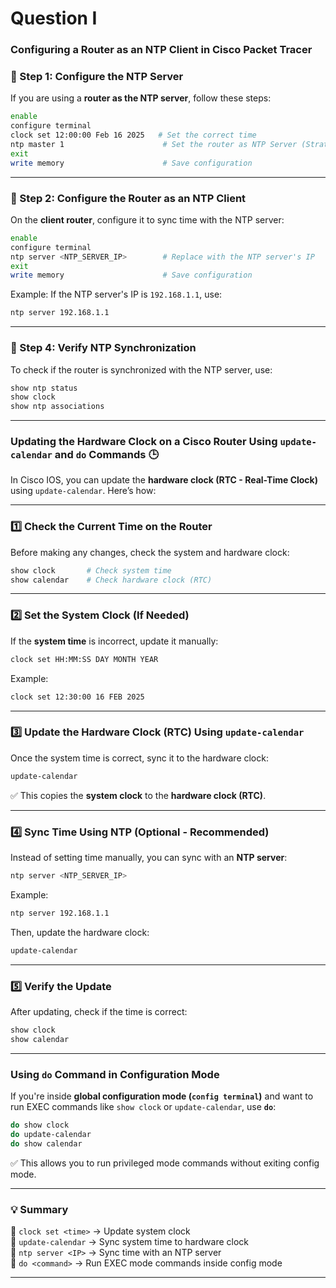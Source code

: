 # Question I

### **Configuring a Router as an NTP Client in Cisco Packet Tracer**

### **📌 Step 1: Configure the NTP Server**

If you are using a **router as the NTP server**, follow these steps:

```bash
enable
configure terminal
clock set 12:00:00 Feb 16 2025   # Set the correct time
ntp master 1                      # Set the router as NTP Server (Stratum 1)
exit
write memory                      # Save configuration
```

---

### **📌 Step 2: Configure the Router as an NTP Client**

On the **client router**, configure it to sync time with the NTP server:

```bash
enable
configure terminal
ntp server <NTP_SERVER_IP>        # Replace with the NTP server's IP
exit
write memory                      # Save configuration
```

Example: If the NTP server's IP is `192.168.1.1`, use:

```bash
ntp server 192.168.1.1
```

---

### **📌 Step 4: Verify NTP Synchronization**

To check if the router is synchronized with the NTP server, use:

```bash
show ntp status
show clock
show ntp associations
```

--- 

### **Updating the Hardware Clock on a Cisco Router Using `update-calendar` and `do` Commands** 🕒

In Cisco IOS, you can update the **hardware clock (RTC - Real-Time Clock)** using `update-calendar`. Here’s how:

---

### **1️⃣ Check the Current Time on the Router**

Before making any changes, check the system and hardware clock:

```bash
show clock       # Check system time
show calendar    # Check hardware clock (RTC)
```

---

### **2️⃣ Set the System Clock (If Needed)**

If the **system time** is incorrect, update it manually:

```bash
clock set HH:MM:SS DAY MONTH YEAR
```

Example:

```bash
clock set 12:30:00 16 FEB 2025
```

---

### **3️⃣ Update the Hardware Clock (RTC) Using `update-calendar`**

Once the system time is correct, sync it to the hardware clock:

```bash
update-calendar
```

✅ This copies the **system clock** to the **hardware clock (RTC)**.

---

### **4️⃣ Sync Time Using NTP (Optional - Recommended)**

Instead of setting time manually, you can sync with an **NTP server**:

```bash
ntp server <NTP_SERVER_IP>
```

Example:

```bash
ntp server 192.168.1.1
```

Then, update the hardware clock:

```bash
update-calendar
```

---

### **5️⃣ Verify the Update**

After updating, check if the time is correct:

```bash
show clock
show calendar
```

---

### **Using `do` Command in Configuration Mode**

If you're inside **global configuration mode (`config terminal`)** and want to run EXEC commands like `show clock` or `update-calendar`, use **`do`**:

```bash
do show clock
do update-calendar
do show calendar
```

✅ This allows you to run privileged mode commands without exiting config mode.

---

### **💡 Summary**

🔹 `clock set <time>` → Update system clock  
🔹 `update-calendar` → Sync system time to hardware clock  
🔹 `ntp server <IP>` → Sync time with an NTP server  
🔹 `do <command>` → Run EXEC mode commands inside config mode

----

